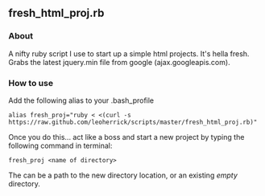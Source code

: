 ## fresh_html_proj.rb

### About
A nifty ruby script I use to start up a simple html projects. It's hella fresh. Grabs the latest jquery.min file from google (ajax.googleapis.com). 

### How to use

Add the following alias to your .bash_profile

```
alias fresh_proj="ruby < <(curl -s https://raw.github.com/leoherrick/scripts/master/fresh_html_proj.rb)"
```

Once you do this... act like a boss and start a new project by typing the following command in terminal:

```
fresh_proj <name of directory>
```

The <name of the directory> can be a path to the new directory location, or an existing *empty* directory.